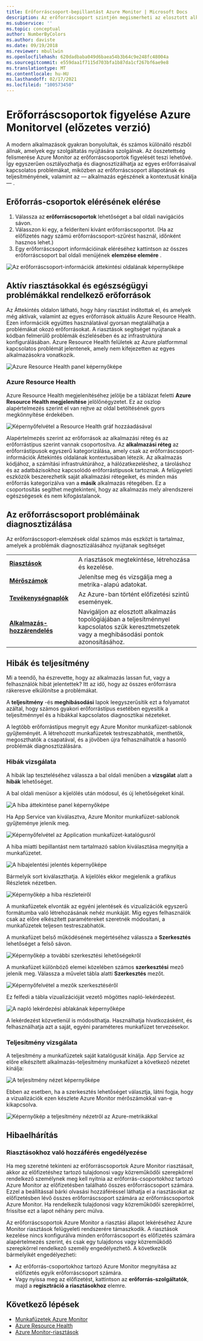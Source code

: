 ```yaml
---
title: Erőforráscsoport-bepillantást Azure Monitor | Microsoft Docs
description: Az erőforráscsoport szintjén megismerheti az elosztott alkalmazások és szolgáltatások állapotát és teljesítményét Azure Monitor
ms.subservice: ''
ms.topic: conceptual
author: NumberByColors
ms.author: daviste
ms.date: 09/19/2018
ms.reviewer: mbullwin
ms.openlocfilehash: 620dadbaba049d6baea54b3b64c9e248fc48004a
ms.sourcegitcommit: e559daa1f7115d703bfa1b87da1cf267bf6ae9e8
ms.translationtype: MT
ms.contentlocale: hu-HU
ms.lasthandoff: 02/17/2021
ms.locfileid: "100573450"
---
```

# <a name="monitor-resource-groups-with-azure-monitor-preview"></a>Erőforráscsoportok figyelése Azure Monitorvel (előzetes verzió)

A modern alkalmazások gyakran bonyolultak, és számos különálló részből állnak, amelyek egy szolgáltatás nyújtására szolgálnak. Az összetettség felismerése Azure Monitor az erőforráscsoportok figyelését teszi lehetővé. Így egyszerűen osztályozhatja és diagnosztizálhatja az egyes erőforrásaival kapcsolatos problémákat, miközben az erőforráscsoport állapotának és teljesítményének, valamint az &mdash; alkalmazás egészének a kontextusát kínálja &mdash; .

## <a name="access-insights-for-resource-groups"></a>Erőforrás-csoportok elérésének elérése

1. Válassza az **erőforráscsoportok**  lehetőséget a bal oldali navigációs sávon.
2. Válasszon ki egy, a felderíteni kívánt erőforráscsoportot. (Ha az előfizetés nagy számú erőforráscsoport-szűrést használ, időnként hasznos lehet.)
3. Egy erőforráscsoport információinak eléréséhez kattintson az összes erőforráscsoport bal oldali menüjének **elemzése elemére** .

![Az erőforráscsoport-információk áttekintési oldalának képernyőképe](./media/resource-group-insights/0001-overview.png)

## <a name="resources-with-active-alerts-and-health-issues"></a>Aktív riasztásokkal és egészségügyi problémákkal rendelkező erőforrások

Az Áttekintés oldalon látható, hogy hány riasztást indítottak el, és amelyek még aktívak, valamint az egyes erőforrások aktuális Azure Resource Health. Ezen információk együttes használatával gyorsan megtalálhatja a problémákat okozó erőforrásokat. A riasztások segítséget nyújtanak a kódban felmerülő problémák észlelésében és az infrastruktúra konfigurálásában. Azure Resource Health felületek az Azure platformmal kapcsolatos problémát jelentenek, amely nem kifejezetten az egyes alkalmazásokra vonatkozik.

![Azure Resource Health panel képernyőképe](./media/resource-group-insights/0002-overview.png)

### <a name="azure-resource-health"></a>Azure Resource Health

Azure Resource Health megjelenítéséhez jelölje be a táblázat feletti **Azure Resource Health megjelenítése** jelölőnégyzetet. Ez az oszlop alapértelmezés szerint el van rejtve az oldal betöltésének gyors megkönnyítése érdekében.

![Képernyőfelvétel a Resource Health gráf hozzáadásával](./media/resource-group-insights/0003-overview.png)

Alapértelmezés szerint az erőforrások az alkalmazási réteg és az erőforrástípus szerint vannak csoportosítva. Az **alkalmazási réteg** az erőforrástípusok egyszerű kategorizálása, amely csak az erőforráscsoport-információk Áttekintés oldalának kontextusában létezik. Az alkalmazás kódjához, a számítási infrastruktúrához, a hálózatkezeléshez, a tároláshoz és az adatbázisokhoz kapcsolódó erőforrástípusok tartoznak. A felügyeleti eszközök beszerezhetik saját alkalmazási rétegeiket, és minden más erőforrás kategorizálva van a **másik** alkalmazás rétegében. Ez a csoportosítás segíthet megtekinteni, hogy az alkalmazás mely alrendszerei egészségesek és nem kifogástalanok.

## <a name="diagnose-issues-in-your-resource-group"></a>Az erőforráscsoport problémáinak diagnosztizálása

Az erőforráscsoport-elemzések oldal számos más eszközt is tartalmaz, amelyek a problémák diagnosztizálásához nyújtanak segítséget

   |         |          |
   | ---------------- |:-----|
   | [**Riasztások**](../alerts/alerts-overview.md)      |  A riasztások megtekintése, létrehozása és kezelése. |
   | [**Mérőszámok**](../data-platform.md) | Jelenítse meg és vizsgálja meg a metrika-alapú adatokat.    |
   | [**Tevékenységnaplók**](../essentials/platform-logs-overview.md) | Az Azure-ban történt előfizetési szintű események.  |
   | [**Alkalmazás-hozzárendelés**](../app/app-map.md) | Navigáljon az elosztott alkalmazás topológiájában a teljesítménnyel kapcsolatos szűk keresztmetszetek vagy a meghibásodási pontok azonosításához. |

## <a name="failures-and-performance"></a>Hibák és teljesítmény

Mi a teendő, ha észrevette, hogy az alkalmazás lassan fut, vagy a felhasználók hibát jelentettek? Itt az idő, hogy az összes erőforrásra rákeresve elkülönítse a problémákat.

A **teljesítmény** -és **meghibásodási** lapok leegyszerűsítik ezt a folyamatot azáltal, hogy számos gyakori erőforrástípus esetében egyesítik a teljesítménnyel és a hibákkal kapcsolatos diagnosztikai nézeteket.

A legtöbb erőforrástípus megnyit egy Azure Monitor munkafüzet-sablonok gyűjteményét. A létrehozott munkafüzetek testreszabhatók, menthetők, megoszthatók a csapatával, és a jövőben újra felhasználhatók a hasonló problémák diagnosztizálására.

### <a name="investigate-failures"></a>Hibák vizsgálata

A hibák lap teszteléséhez válassza a bal oldali menüben a **vizsgálat** alatt a **hibák** lehetőséget.

A bal oldali menüsor a kijelölés után módosul, és új lehetőségeket kínál.

![A hiba áttekintése panel képernyőképe](./media/resource-group-insights/00004-failures.png)

Ha App Service van kiválasztva, Azure Monitor munkafüzet-sablonok gyűjteménye jelenik meg.

![Képernyőfelvétel az Application munkafüzet-katalógusról](./media/resource-group-insights/0005-failure-insights-workbook.png)

A hiba miatti bepillantást nem tartalmazó sablon kiválasztása megnyitja a munkafüzetet.

![A hibajelentési jelentés képernyőképe](./media/resource-group-insights/0006-failure-visual.png)

Bármelyik sort kiválaszthatja. A kijelölés ekkor megjelenik a grafikus Részletek nézetben.

![Képernyőkép a hiba részleteiről](./media/resource-group-insights/0007-failure-details.png)

A munkafüzetek elvonták az egyéni jelentések és vizualizációk egyszerű formátumba való létrehozásának nehéz munkáját. Míg egyes felhasználók csak az előre elkészített paramétereket szeretnék módosítani, a munkafüzetek teljesen testreszabhatók.

A munkafüzet belső működésének megértéséhez válassza a **Szerkesztés** lehetőséget a felső sávon.

![Képernyőkép a további szerkesztési lehetőségekről](./media/resource-group-insights/0008-failure-edit.png)

A munkafüzet különböző elemei közelében számos **szerkesztési** mező jelenik meg. Válassza a művelet tábla alatti **Szerkesztés** mezőt.

![Képernyőfelvétel a mezők szerkesztéséről](./media/resource-group-insights/0009-failure-edit-graph.png)

Ez felfedi a tábla vizualizációját vezető mögöttes napló-lekérdezést.

 ![A napló lekérdezési ablakának képernyőképe](./media/resource-group-insights/0010-failure-edit-query.png)

A lekérdezést közvetlenül is módosíthatja. Használhatja hivatkozásként, és felhasználhatja azt a saját, egyéni paraméteres munkafüzet tervezésekor.

### <a name="investigate-performance"></a>Teljesítmény vizsgálata

A teljesítmény a munkafüzetek saját katalógusát kínálja. App Service az előre elkészített alkalmazás-teljesítmény munkafüzet a következő nézetet kínálja:

 ![A teljesítmény nézet képernyőképe](./media/resource-group-insights/0011-performance.png)

Ebben az esetben, ha a szerkesztés lehetőséget választja, látni fogja, hogy a vizualizációk ezen készlete Azure Monitor mérőszámokkal van-e kikapcsolva.

 ![Képernyőkép a teljesítmény nézetről az Azure-metrikákkal](./media/resource-group-insights/0012-performance-metrics.png)

## <a name="troubleshooting"></a>Hibaelhárítás

### <a name="enabling-access-to-alerts"></a>Riasztásokhoz való hozzáférés engedélyezése

Ha meg szeretné tekinteni az erőforráscsoportok Azure Monitor riasztásait, akkor az előfizetéshez tartozó tulajdonosi vagy közreműködői szerepkörrel rendelkező személynek meg kell nyitnia az erőforrás-csoportokhoz tartozó Azure Monitor az előfizetésben található összes erőforráscsoport számára. Ezzel a beállítással bárki olvasási hozzáféréssel láthatja el a riasztásokat az előfizetésben lévő összes erőforráscsoport számára az erőforráscsoportok Azure Monitor. Ha rendelkezik tulajdonosi vagy közreműködői szerepkörrel, frissítse ezt a lapot néhány perc múlva.

Az erőforráscsoportok Azure Monitor a riasztási állapot lekéréséhez Azure Monitor riasztások felügyeleti rendszerére támaszkodik. A riasztások kezelése nincs konfigurálva minden erőforráscsoport és előfizetés számára alapértelmezés szerint, és csak egy tulajdonos vagy közreműködő szerepkörrel rendelkező személy engedélyezhető. A következők bármelyikét engedélyezheti:
* Az erőforrás-csoportokhoz tartozó Azure Monitor megnyitása az előfizetés egyik erőforráscsoport számára.
* Vagy nyissa meg az előfizetést, kattintson az **erőforrás-szolgáltatók**, majd a **regisztráció a riasztásokhoz** elemre.

## <a name="next-steps"></a>Következő lépések

- [Munkafüzetek Azure Monitor](../visualize/workbooks-overview.md)
- [Azure Resource Health](../../service-health/resource-health-overview.md)
- [Azure Monitor-riasztások](../alerts/alerts-overview.md)
